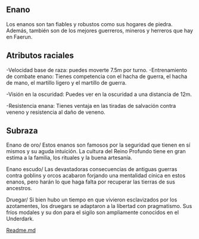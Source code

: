 Enano
-
Los enanos son tan fiables y robustos como sus hogares de piedra.
Además, también son de los mejores guerreros, mineros y herreros que hay en Faerun.

Atributos raciales
-
-Velocidad base de raza: puedes moverte 7.5m por turno.
-Entrenamiento de combate enano: Tienes competencia con el hacha de guerra, el hacha de mano, el martillo ligero y el martillo de guerra.

-Visión en la oscuridad: Puedes ver en la oscuridad a una distancia de 12m.

-Resistencia enana: Tienes ventaja en las tiradas de salvación contra veneno y resistencia al daño de veneno.

Subraza
-
Enano de oro/
Estos enanos son famosos por la seguridad que tienen en sí mismos y su aguda intuición. La cultura del Reino Profundo tiene en gran estima a la familia, los rituales y la buena artesanía.

Enano escudo/
Las devastadoras consecuencias de antiguas guerras contra goblins y orcos acabaron forjando una mentalidad cínica en estos enanos, pero harán lo que haga falta por recuperar las tierras de sus ancestros.

Druegar/
Si bien hubo un tiempo en que vivieron esclavizados por los azotamentes, los druegars se adaptaron a la libertad con pragmatismo. Sus fríos modales y su don para el sigilo son ampliamente conocidos en el Underdark.

[Readme.md](Readme.md)